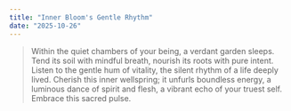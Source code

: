 ```yaml
---
title: "Inner Bloom's Gentle Rhythm"
date: "2025-10-26"
---
```


> Within the quiet chambers of your being, a verdant garden sleeps. Tend its soil with mindful breath, nourish its roots with pure intent. Listen to the gentle hum of vitality, the silent rhythm of a life deeply lived. Cherish this inner wellspring; it unfurls boundless energy, a luminous dance of spirit and flesh, a vibrant echo of your truest self. Embrace this sacred pulse.
